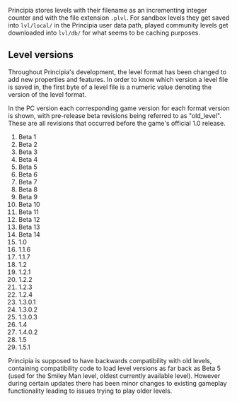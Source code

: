 Principia stores levels with their filename as an incrementing integer counter and with the file extension `.plvl`. For sandbox levels they get saved into `lvl/local/` in the Principia user data path, played community levels get downloaded into `lvl/db/` for what seems to be caching purposes.

## Level versions
Throughout Principia's development, the level format has been changed to add new properties and features. In order to know which version a level file is saved in, the first byte of a level file is a numeric value denoting the version of the level format.

In the PC version each corresponding game version for each format version is shown, with pre-release beta revisions being referred to as "old_level". These are all revisions that occurred before the game's official 1.0 release.

1.  Beta 1
2.  Beta 2
3.  Beta 3
4.  Beta 4
5.  Beta 5
6.  Beta 6
7.  Beta 7
8.  Beta 8
9.  Beta 9
10. Beta 10
11. Beta 11
12. Beta 12
13. Beta 13
14. Beta 14
15. 1.0
16. 1.1.6
17. 1.1.7
18. 1.2
19. 1.2.1
20. 1.2.2
21. 1.2.3
22. 1.2.4
23. 1.3.0.1
24. 1.3.0.2
25. 1.3.0.3
26. 1.4
27. 1.4.0.2
28. 1.5
29. 1.5.1

Principia is supposed to have backwards compatibility with old levels, containing compatibility code to load level versions as far back as Beta 5 (used for the Smiley Man level, oldest currently available level). However during certain updates there has been minor changes to existing gameplay functionality leading to issues trying to play older levels.